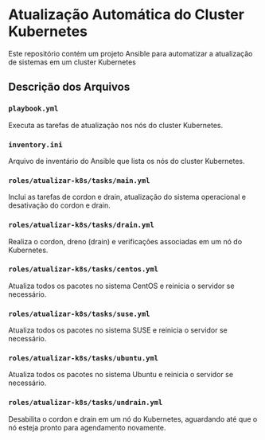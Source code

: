 # Atualização Automática do Cluster Kubernetes

Este repositório contém um projeto Ansible para automatizar a atualização de sistemas em um cluster Kubernetes

## Descrição dos Arquivos

### `playbook.yml`

Executa as tarefas de atualização nos nós do cluster Kubernetes.

### `inventory.ini`

Arquivo de inventário do Ansible que lista os nós do cluster Kubernetes.

### `roles/atualizar-k8s/tasks/main.yml`

Inclui as tarefas de cordon e drain, atualização do sistema operacional e desativação do cordon e drain.

### `roles/atualizar-k8s/tasks/drain.yml`

Realiza o cordon, dreno (drain) e verificações associadas em um nó do Kubernetes.

### `roles/atualizar-k8s/tasks/centos.yml`

Atualiza todos os pacotes no sistema CentOS e reinicia o servidor se necessário.

### `roles/atualizar-k8s/tasks/suse.yml`

Atualiza todos os pacotes no sistema SUSE e reinicia o servidor se necessário.

### `roles/atualizar-k8s/tasks/ubuntu.yml`

Atualiza todos os pacotes no sistema Ubuntu e reinicia o servidor se necessário.

### `roles/atualizar-k8s/tasks/undrain.yml`

Desabilita o cordon e drain em um nó do Kubernetes, aguardando até que o nó esteja pronto para agendamento novamente.
